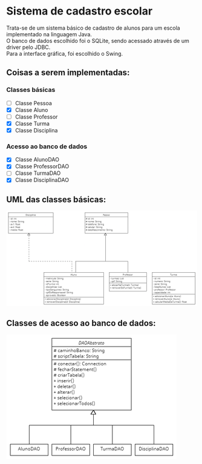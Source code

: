 # Sistema de cadastro escolar
Trata-se de um sistema básico de cadastro de alunos para um escola implementado na linguagem Java.  
O banco de dados escolhido foi o SQLite, sendo acessado através de um driver pelo JDBC.  
Para a interface gráfica, foi escolhido o Swing.
## Coisas a serem implementadas:
### Classes básicas
- [ ] Classe Pessoa
- [x] Classe Aluno
- [ ] Classe Professor
- [x] Classe Turma
- [x] Classe Disciplina
### Acesso ao banco de dados
- [x] Classe AlunoDAO
- [x] Classe ProfessorDAO
- [ ] Classe TurmaDAO
- [x] Classe DisciplinaDAO

## UML das classes básicas:
![UML das classes básicas](classes_uml.png "Classes")

## Classes de acesso ao banco de dados:
![UML das classes de acesso ao banco de dados](classes_dao.png "Acesso ao banco")
